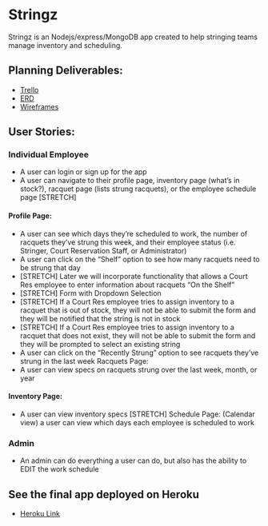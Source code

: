 # Stringz
Stringz is an Nodejs/express/MongoDB app created to help stringing teams manage inventory and scheduling.

## Planning Deliverables:
- [Trello](https://trello.com/b/dCLyCWKs/stringz)
- [ERD](https://www.draw.io/#G1Mco6PszQoTaRwokO6yBLzstdqDkqMpM6)
- [Wireframes](https://www.canva.com/design/DAC0KRaGYFg/X3hYEKdMtXNhchlPCLBkow/edit?category=tACFat6uXco)

## User Stories:
### Individual Employee
- A user can login or sign up for the app
- A user can navigate to their profile page, inventory page (what’s in stock?), racquet page (lists strung racquets), or the employee schedule page [STRETCH]

#### Profile Page:
- A user can see which days they’re scheduled to work, the number of racquets they’ve strung this week, and their employee status (i.e. Stringer, Court Reservation Staff, or Administrator)
- A user can click on the “Shelf” option to see how many racquets need to be strung that day
- [STRETCH] Later we will incorporate functionality that allows a Court Res employee to enter information about racquets “On the Shelf”
- [STRETCH] Form with Dropdown Selection
- [STRETCH] If a Court Res employee tries to assign inventory to a racquet that is out of stock, they will not be able to submit the form and they will be notified that the string is not in stock
- [STRETCH] If a Court Res employee tries to assign inventory to a racquet that does not exist, they will not be able to submit the form and they will be prompted to select an existing string
- A user can click on the “Recently Strung” option to see racquets they’ve strung in the last week
Racquets Page:
- A user can view specs on racquets strung over the last week, month, or year
#### Inventory Page:
- A user can view inventory specs
[STRETCH] Schedule Page:
(Calendar view) a user can view which days each employee is scheduled to work

### Admin
- An admin can do everything a user can do, but also has the ability to EDIT the work schedule

## See the final app deployed on Heroku
- [Heroku Link](https://protected-hollows-53369.herokuapp.com/)
